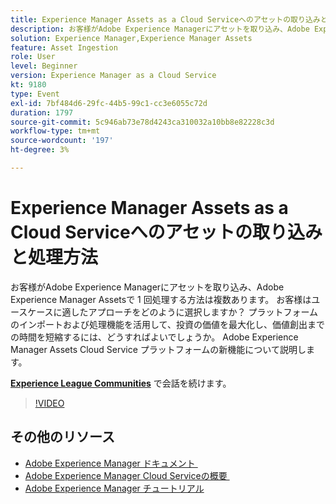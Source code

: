 ```yaml
---
title: Experience Manager Assets as a Cloud Serviceへのアセットの取り込みと処理方法
description: お客様がAdobe Experience Managerにアセットを取り込み、Adobe Experience Manager Assetsで 1 回処理する方法は複数あります。 お客様はユースケースに適したアプローチをどのように選択しますか？ プラットフォームのインポートおよび処理機能を活用して、投資の価値を最大化し、価値創出までの時間を短縮するには、どうすればよいでしょうか。 Adobe Experience Manager Assets Cloud Service プラットフォームの新機能について説明します。
solution: Experience Manager,Experience Manager Assets
feature: Asset Ingestion
role: User
level: Beginner
version: Experience Manager as a Cloud Service
kt: 9180
type: Event
exl-id: 7bf484d6-29fc-44b5-99c1-cc3e6055c72d
duration: 1797
source-git-commit: 5c946ab73e78d4243ca310032a10bb8e82228c3d
workflow-type: tm+mt
source-wordcount: '197'
ht-degree: 3%

---
```


# Experience Manager Assets as a Cloud Serviceへのアセットの取り込みと処理方法

お客様がAdobe Experience Managerにアセットを取り込み、Adobe Experience Manager Assetsで 1 回処理する方法は複数あります。 お客様はユースケースに適したアプローチをどのように選択しますか？ プラットフォームのインポートおよび処理機能を活用して、投資の価値を最大化し、価値創出までの時間を短縮するには、どうすればよいでしょうか。 Adobe Experience Manager Assets Cloud Service プラットフォームの新機能について説明します。

**[Experience League Communities](https://adobe.ly/2Zq7dlg)** で会話を続けます。

>[!VIDEO](https://video.tv.adobe.com/v/337773/?quality=12&learn=on&hidetitle=true)

## その他のリソース

- [Adobe Experience Manager ドキュメント &#x200B;](https://experienceleague.adobe.com/docs/experience-manager-cloud-service.html?lang=ja)
- [Adobe Experience Manager Cloud Serviceの概要 &#x200B;](https://experienceleague.adobe.com/docs/experience-manager-cloud-service/overview/home.html?lang=ja)
- [Adobe Experience Manager チュートリアル](https://experienceleague.adobe.com/docs/experience-manager-tutorials.html?lang=ja)
